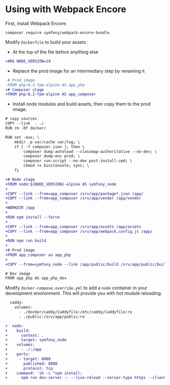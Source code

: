 # Using with Webpack Encore

First, install Webpack Encore.
```shell
composer require symfony/webpack-encore-bundle
```

Modify `Dockerfile` to build your assets :

- At the top of the file before anything else
```diff
+ARG NODE_VERSION=19
```
- Replace the prod image for an intermediary step by renaming it
```diff
-# Prod image
-FROM php:8.2-fpm-alpine AS app_php
+# Composer stage
+FROM php:8.2-fpm-alpine AS app_composer
```
- Install node modules and build assets, then copy them to the prod image.

```diff
# copy sources
COPY --link  . ./
RUN rm -Rf docker/

RUN set -eux; \
	mkdir -p var/cache var/log; \
    if [ -f composer.json ]; then \
		composer dump-autoload --classmap-authoritative --no-dev; \
		composer dump-env prod; \
		composer run-script --no-dev post-install-cmd; \
		chmod +x bin/console; sync; \
    fi

+# Node stage
+FROM node:${NODE_VERSION}-alpine AS symfony_node
+
+COPY --link --from=app_composer /srv/app/package*.json /app/
+COPY --link --from=app_composer /srv/app/vendor /app/vendor
+
+WORKDIR /app
+
+RUN npm install --force
+
+COPY --link --from=app_composer /srv/app/assets /app/assets
+COPY --link --from=app_composer /srv/app/webpack.config.js /app/
+
+RUN npm run build
+
+# Prod image
+FROM app_composer as app_php
+
+COPY --from=symfony_node --link /app/public/build /srv/app/public/build/

# Dev image
FROM app_php AS app_php_dev
```

Modify `docker-compose.override.yml` to add a `node` container in your development environment.
This will provide you with hot module reloading.

```diff
  caddy:
    volumes:
      - ./docker/caddy/Caddyfile:/etc/caddy/Caddyfile:ro
      - ./public:/srv/app/public:ro

+  node:
+    build:
+      context: .
+      target: symfony_node
+    volumes:
+      - ./:/app
+    ports:
+     - target: 8080
+       published: 8080
+       protocol: tcp
+    command: 'sh -c "npm install;
+      npm run dev-server -- --live-reload --server-type https --client-web-socket-url https://localhost:8080/ws --host 0.0.0.0 --public https://localhost:8080"'
```
